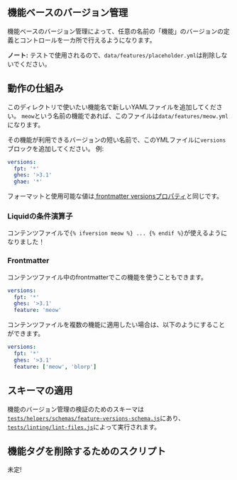 ## 機能ベースのバージョン管理

機能ベースのバージョン管理によって、任意の名前の「機能」のバージョンの定義とコントロールを一カ所で行えるようになります。

**ノート:** テストで使用されるので、`data/features/placeholder.yml`は削除しないでください。

## 動作の仕組み

このディレクトリで使いたい機能名で新しいYAMLファイルを追加してください。 `meow`という名前の機能であれば、このファイルは`data/features/meow.yml`になります。

その機能が利用できるバージョンの短い名前で、このYMLファイルに`versions`ブロックを追加してください。 例:

```yaml
versions:
  fpt: '*'
  ghes: '>3.1'
  ghae: '*'
```

フォーマットと使用可能な値は[ frontmatter versionsプロパティ](/content#versions)と同じです。

### Liquidの条件演算子

コンテンツファイルで`{% ifversion meow %} ... {% endif %}`が使えるようになりました！

### Frontmatter

コンテンツファイル中のfrontmatterでこの機能を使うこともできます。

```yaml
versions:
  fpt: '*'
  ghes: '>3.1'
  feature: 'meow'
```

コンテンツファイルを複数の機能に適用したい場合は、以下のようにすることができます。

```yaml
versions:
  fpt: '*'
  ghes: '>3.1'
  feature: ['meow', 'blorp']
```

## スキーマの適用

機能のバージョン管理の検証のためのスキーマは[`tests/helpers/schemas/feature-versions-schema.js`](/tests/helpers/schemas/feature-versions-schema.js)にあり、[`tests/linting/lint-files.js`](/tests/linting/lint-files.js)によって実行されます。

## 機能タグを削除するためのスクリプト

未定!
